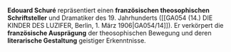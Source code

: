 
**Edouard Schuré** repräsentiert einen **französischen theosophischen Schriftsteller** und Dramatiker des 19. Jahrhunderts ([[GA054 (14.) DIE KINDER DES LUZIFER, Berlin, 1. März 1906|GA054/14]]). Er verkörpert die **französische Ausprägung** der theosophischen Bewegung und deren **literarische Gestaltung** geistiger Erkenntnisse.
